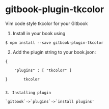 gitbook-plugin-tkcolor
======================

Vim code  style tkcolor for your Gitbook

1. Install in your book using
```
$ npm install --save gitbook-plugin-tkcolor

```
2. Add the plugin string to your book.json:

```
{	

    "plugins" : [ "tkcolor" ]
    
}       tkcolor


3. Installing plugin

`gitbook`->`plugins`->`install plugins'



